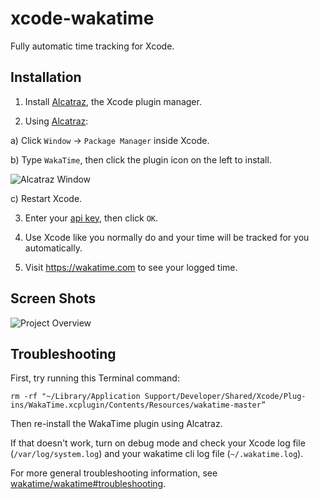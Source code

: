 xcode-wakatime
==============

Fully automatic time tracking for Xcode.

Installation
------------

1. Install [Alcatraz](https://github.com/supermarin/Alcatraz#installation), the Xcode plugin manager.

2. Using [Alcatraz](https://github.com/supermarin/Alcatraz):

  a) Click `Window` -> `Package Manager` inside Xcode.

  b) Type `WakaTime`, then click the plugin icon on the left to install.
  
  ![Alcatraz Window](https://wakatime.com/static/img/ScreenShots/alcatraz_window.png)

  c) Restart Xcode.
  
3. Enter your [api key](https://wakatime.com/settings#apikey), then click `OK`.

4. Use Xcode like you normally do and your time will be tracked for you automatically.

5. Visit https://wakatime.com to see your logged time.

Screen Shots
------------

![Project Overview](https://wakatime.com/static/img/ScreenShots/ScreenShot-2014-10-29.png)

Troubleshooting
---------------

First, try running this Terminal command:

```
rm -rf "~/Library/Application Support/Developer/Shared/Xcode/Plug-ins/WakaTime.xcplugin/Contents/Resources/wakatime-master”
```

Then re-install the WakaTime plugin using Alcatraz.

If that doesn't work, turn on debug mode and check your Xcode log file (`/var/log/system.log`) and your wakatime cli log file (`~/.wakatime.log`).

For more general troubleshooting information, see [wakatime/wakatime#troubleshooting](https://github.com/wakatime/wakatime#troubleshooting).
